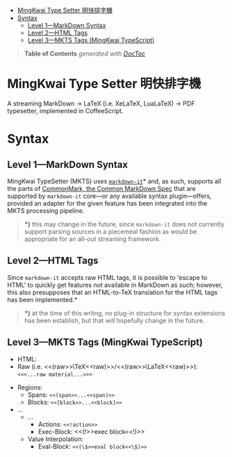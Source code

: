 

- [MingKwai Type Setter 明快排字機](#mingkwai-type-setter-明快排字機)
- [Syntax](#syntax)
	- [Level 1—MarkDown Syntax](#level-1—markdown-syntax)
	- [Level 2—HTML Tags](#level-2—html-tags)
	- [Level 3—MKTS Tags (MingKwai TypeScript)](#level-3—mkts-tags-mingkwai-typescript)

> **Table of Contents**  *generated with [DocToc](http://doctoc.herokuapp.com/)*


# MingKwai Type Setter 明快排字機

A streaming MarkDown -> LaTeX (i.e. XeLaTeX, LuaLaTeX) -> PDF typesetter,
implemented in CoffeeScript.

# Syntax

## Level 1—MarkDown Syntax

MingKwai TypeSetter (MKTS) uses
[`markdown-it`](https://github.com/markdown-it/markdown-it)* and, as such,
supports all the parts of [CommonMark, the Common MarkDown
Spec](http://commonmark.org/) that are supported by `markdown-it` core—or any
available syntax plugin—offers, provided an adapter for the given feature has
been integrated into the MKTS processing pipeline.

> **\*)** this may change in the future, since `markdown-it` does not currently
> support parsing sources in a piecemeal fashion as would be appropriate
> for an all-out streaming framework.

## Level 2—HTML Tags

Since `markdown-it` accepts raw HTML tags, it is possible to 'escape to HTML' to
quickly get features not available in MarkDown as such; however, this also
presupposes that an HTML-to-TeX translation for the HTML tags has been implemented.*

> **\*)** at the time of this writng, no plug-in structure for syntax extensions
> has been establish, but that will hopefully change in the future.

## Level 3—MKTS Tags (MingKwai TypeScript)



* HTML:
* Raw (i.e. <<(raw>>\TeX<<raw)>>/<<(raw>>\LaTeX<<raw)>>): `<<<...raw material...>>>`
<!-- * Raw (i.e. <<<\TeX>>>/<<<\LaTeX>>>): `<<<...raw material...>>>` -->
* Regions:
  <!-- distinction between span and block needed? -->
  * Spans: `<<(span>>...<<span)>>`
  * Blocks: `<<[block>>...<<block]>>`
* ...
  * ...
    * Actions: `<<!action>>`
    * Exec-Block: <<(!>>exec block<<!)>>
  * Value Interpolation:
    <!-- * Variables: `<<$variable>>` -->
    * Eval-Block: `<<(\$>>eval block<<\$)>>`
